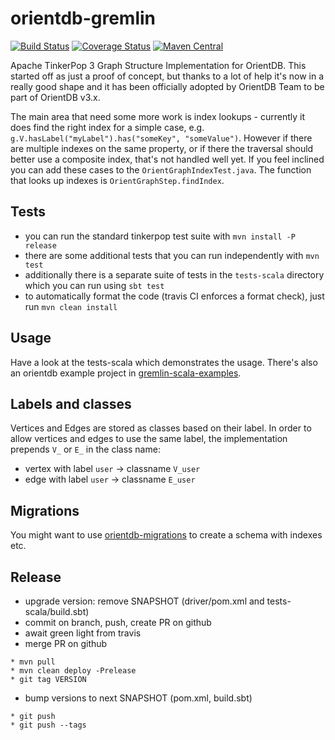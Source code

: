 # orientdb-gremlin

[![Build Status](https://travis-ci.org/orientechnologies/orientdb-gremlin.svg?branch=develop)](https://travis-ci.org/orientechnologies/orientdb-gremlin?branch=develop) [![Coverage Status](https://coveralls.io/repos/mpollmeier/orientdb-gremlin/badge.svg?branch=master)](https://coveralls.io/r/mpollmeier/orientdb-gremlin?branch=master) [![Maven Central](https://maven-badges.herokuapp.com/maven-central/com.michaelpollmeier/orientdb-gremlin/badge.svg)](https://maven-badges.herokuapp.com/maven-central/com.michaelpollmeier/orientdb-gremlin/) 

Apache TinkerPop 3 Graph Structure Implementation for OrientDB. This started off as just a proof of concept, but thanks to a lot of help it's now in a really good shape and it has been officially adopted by OrientDB Team to be part of OrientDB v3.x. 

The main area that need some more work is index lookups - currently it does find the right index for a simple case, e.g. `g.V.hasLabel("myLabel").has("someKey", "someValue")`. However if there are multiple indexes on the same property, or if there the traversal should better use a composite index, that's not handled well yet. If you feel inclined you can add these cases to the `OrientGraphIndexTest.java`. The function that looks up indexes is `OrientGraphStep.findIndex`.

## Tests
* you can run the standard tinkerpop test suite with `mvn install -P release`
* there are some additional tests that you can run independently with `mvn test`
* additionally there is a separate suite of tests in the `tests-scala` directory which you can run using `sbt test`
* to automatically format the code (travis CI enforces a format check), just run `mvn clean install`

## Usage
Have a look at the tests-scala which demonstrates the usage. There's also an orientdb example project in [gremlin-scala-examples](https://github.com/mpollmeier/gremlin-scala-examples).

## Labels and classes
Vertices and Edges are stored as classes based on their label. In order to allow vertices and edges to use the same label, the implementation prepends `V_` or `E_` in the class name:
* vertex with label `user` -> classname `V_user`
* edge with label `user` -> classname `E_user`

## Migrations
You might want to use [orientdb-migrations](https://github.com/springnz/orientdb-migrations) to create a schema with indexes etc. 

## Release
* upgrade version: remove SNAPSHOT (driver/pom.xml and tests-scala/build.sbt)
* commit on branch, push, create PR on github
* await green light from travis
* merge PR on github
```
* mvn pull
* mvn clean deploy -Prelease
* git tag VERSION
```
* bump versions to next SNAPSHOT (pom.xml, build.sbt)
```
* git push
* git push --tags
```

